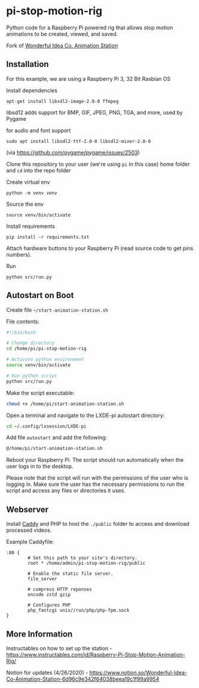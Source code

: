 # pi-stop-motion-rig

Python code for a Raspberry Pi powered rig that allows stop motion animations to be created, viewed, and saved.

Fork of [Wonderful Idea Co. Animation Station](https://github.com/wonderfulideaco/pi-stop-motion-rig)



## Installation

For this example, we are using a Raspberry Pi 3, 32 Bit Rasbian OS

Install dependencies

`apt-get install libsdl2-image-2.0-0 ffmpeg`

libsd12 adds support for BMP, GIF, JPEG, PNG, TGA, and more, used by Pygame

for audio and font support

`sudo apt install libsdl2-ttf-2.0-0 libsdl2-mixer-2.0-0`

(via https://github.com/pygame/pygame/issues/2503)

Clone this repository to your user (we're using `pi` in this case) home folder and `cd` into the repo folder

Create virtual env 

`python -m venv venv`

Source the env

`source venv/bin/activate`

Install requirements

`pip install -r requirements.txt`

Attach hardware buttons to your Raspberry Pi (read source code to get pins numbers).

Run 

`python src/run.py` 





## Autostart on Boot

Create file `~/start-animation-station.sh`

File contents: 

```sh
#!/bin/bash

# Change directory
cd /home/pi/pi-stop-motion-rig

# Activate python environment
source venv/bin/activate

# Run python script
python src/run.py
```


Make the script executable:

```sh
chmod +x /home/pi/start-animation-station.sh
```


Open a terminal and navigate to the LXDE-pi autostart directory:

```sh
cd ~/.config/lxsession/LXDE-pi
```


Add file `autostart` and add the following:

```sh
@/home/pi/start-animation-station.sh
```


Reboot your Raspberry Pi. The script should run automatically when the user logs in to the desktop.

Please note that the script will run with the permissions of the user who is logging in. Make sure the user has the necessary permissions to run the script and access any files or directories it uses.


## Webserver

Install [Caddy](https://caddyserver.com/) and PHP to host the `./public` folder to access and download processed videos.

Example Caddyfile:

```
:80 {
        # Set this path to your site's directory.
        root * /home/admin/pi-stop-motion-rig/public

        # Enable the static file server.
        file_server

        # compress HTTP reponses
        encode zstd gzip

        # Configures PHP
        php_fastcgi unix//run/php/php-fpm.sock
}
```

## More Information 

Instructables on how to set up the station - https://www.instructables.com/id/Raspberry-Pi-Stop-Motion-Animation-Rig/

Notion for updates (4/26/2020) - https://www.notion.so/Wonderful-Idea-Co-Animation-Station-6d96c9e342f64038beea19c1f99a9954
